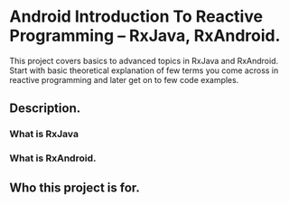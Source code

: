 # Android Introduction To Reactive Programming – RxJava, RxAndroid.
This project covers basics to advanced topics in RxJava and RxAndroid. Start with basic theoretical explanation of few terms you come across in reactive programming and later get on to few code examples.
## Description.
### What is RxJava
### What is RxAndroid.
## Who this project is for.

